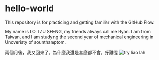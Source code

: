 # hello-world
This repository is for practicing and getting familiar with the GitHub Flow.

My name is LO TZU SHENG, my friends always call me Ryan. I am from Taiwan, and I am studying the second year of mechanical engineering in Unoveristy of sounthamptom.


兩個月後，我又回來了，為什麼我還是甚麼都不會，好難喔
![try liao lah](https://www.pinterest.com/journxi/)
